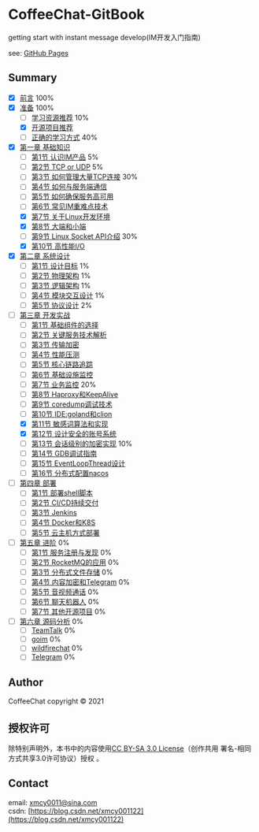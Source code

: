 # CoffeeChat-GitBook
getting start with instant message develop(IM开发入门指南)

see: [GitHub Pages](https://xmcy0011.github.io/CoffeeChat-GitBook/)

## Summary

* [x] [前言](v1/README.md) 100%
* [x] [准备](v1/chapter1/README.md) 100%
    * [ ] [学习资源推荐](v1/chapter1/book.md) 10%
    * [x] [开源项目推荐](v1/chapter1/sourceproject.md)
    * [ ] [正确的学习方式](v1/chapter1/study-roadmap.md) 40%
* [x] [第一章 基础知识](v1/chapter2/README.md)
    * [ ] [第1节 认识IM产品](v1/chapter2/1-im-introduce.md) 5%
    * [ ] [第2节 TCP or UDP](v1/chapter2/2-tcp-or-udp.md) 5%
    * [ ] [第3节 如何管理大量TCP连接](v1/chapter2/3-tcp-manager.md) 30%
    * [ ] [第4节 如何与服务端通信](v1/chapter2/4-protocol.md)
    * [ ] [第5节 如何确保服务高可用](v1/chapter2/5-high-availability.md)
    * [ ] [第6节 常见IM重难点技术](v1/chapter2/6-difficult-technology.md)
    * [x] [第7节 关于Linux开发环境](v1/chapter2/7-linux-develop-environment.md)
    * [x] [第8节 大端和小端](v1/chapter2/8-endian.md)
    * [ ] [第9节 Linux Socket API介绍](v1/chapter2/9-linux-socket-api-intro.md) 30%
    * [x] [第10节 高性能I/O](v1/chapter2/10-linux-io-multiplexing.md)
* [x] [第二章 系统设计](v1/chapter3/README.md)
    * [ ] [第1节 设计目标](v1/chapter3/1-design-object.md) 1%
    * [ ] [第2节 物理架构](v1/chapter3/2-physical-architecture.md) 1%
    * [ ] [第3节 逻辑架构](v1/chapter3/3-logic-architecture.md) 1%
    * [ ] [第4节 模块交互设计](v1/chapter3/4-module-sequence.md) 1%
    * [ ] [第5节 协议设计](v1/chapter3/5-protocol-design.md) 2%
* [ ] [第三章 开发实战](v1/chapter4/README.md)
    * [ ] [第1节 基础组件的选择](v1/chapter4/1-base-libraries.md)
    * [ ] [第2节 关键服务技术解析](v1/chapter4/2-base-service-techology.md)
    * [ ] [第3节 传输加密](v1/chapter4/3-transport-security.md)
    * [ ] [第4节 性能压测](v1/chapter4/4-performance-test.md)
    * [ ] [第5节 核心链路追踪](v1/chapter4/5-key-link-tracking.md)
    * [ ] [第6节 基础设施监控](v1/chapter4/6-zookeeper.md)
    * [ ] [第7节 业务监控](v1/chapter4/7-promethus-and-granfana.md) 20%
    * [ ] [第8节 Haproxy和KeepAlive](v1/chapter4/8-haproxy-and-keepalive.md)
    * [ ] [第9节 coredump调试技术](v1/chapter4/9-coredump.md)
    * [ ] [第10节 IDE:goland和clion](v1/chapter4/10-goland-and-clion.md)
    * [x] [第11节 敏感词算法和实现](v1/chapter4/11-trie.md)
    * [x] [第12节 设计安全的账号系统](v1/chapter4/12-salted-password-hashing.md)
    * [ ] [第13节 会话级别的加密实现](v1/chapter4/13-secret-chat-encryption.md) 10%
    * [ ] [第14节 GDB调试指南](v1/chapter4/14-dubug-with-gdb.md)
    * [ ] [第15节 EventLoopThread设计](v1/chapter4/15-event-loop-thread.md)
    * [ ] [第16节 分布式配置nacos](v1/chapter4/16-distributed-config-in-nacos.md)
* [ ] [第四章 部署](v1/chapter5/README.md)
    * [ ] [第1节 部署shell脚本](v1/chapter5/1-setup-shell.md)
    * [ ] [第2节 CI/CD持续交付](v1/chapter5/2-cicd-devops.md)
    * [ ] [第3节 Jenkins](v1/chapter5/3-jenkins.md)
    * [ ] [第4节 Docker和K8S](v1/chapter5/4-docker-and-k8s.md)
    * [ ] [第5节 云主机方式部署](v1/chapter5/5-run-in-cloud.md)
* [ ] [第五章 进阶](v1/chapter6/README.md) 0%
    * [ ] [第1节 服务注册与发现](v1/chapter6/1-service-discovery.md)  0%
    * [ ] [第2节 RocketMQ的应用](v1/chapter6/2-rocketmq.md)  0%
    * [ ] [第3节 分布式文件存储](v1/chapter6/3-minio-and-fastdfs.md)  0%
    * [ ] [第4节 内容加密和Telegram](v1/chapter6/4-telegram.md)  0%
    * [ ] [第5节 音视频通话](v1/chapter6/5-rtc.md)  0%
    * [ ] [第6节 聊天机器人](v1/chapter6/6-faq-robot.md)  0%
    * [ ] [第7节 其他开源项目](v1/chapter6/7-opensource-im.md)  0%
* [ ] [第六章 源码分析](v1/chapter7/README.md) 0%
    * [ ] [TeamTalk](v1/chapter7/teamtalk.md) 0%
    * [ ] [goim](v1/chapter7/teamtalk.md) 0%
    * [ ] [wildfirechat](v1/chapter7/teamtalk.md) 0%
    * [ ] [Telegram](v1/chapter7/teamtalk.md) 0%

## Author

CoffeeChat copyright © 2021

## 授权许可

除特别声明外，本书中的内容使用[CC BY-SA 3.0 License](https://creativecommons.org/licenses/by-sa/3.0/deed.zh)（创作共用 署名-相同方式共享3.0许可协议）授权 。

## Contact

email: xmcy0011@sina.com  
csdn: [https://blog.csdn.net/xmcy001122](https://blog.csdn.net/xmcy001122)